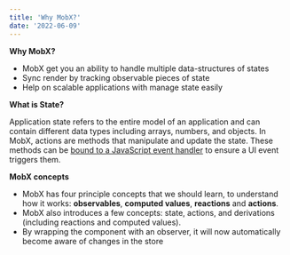 ```yaml
---
title: 'Why MobX?'
date: '2022-06-09'
---
```


**Why MobX?**

- MobX get you an ability to handle multiple data-structures of states
- Sync render by tracking  observable pieces of state
- Help on scalable applications with manage state easily

**What is State?**

Application state refers to the entire model of an application and can contain different data types including arrays, numbers, and objects. In MobX, actions are methods that manipulate and update the state. These methods can be [bound to a JavaScript event handler](https://blog.logrocket.com/how-to-dynamically-create-javascript-elements-with-event-handlers/) to ensure a UI event triggers them.

**MobX concepts**

- MobX has four principle concepts that we should learn, to understand how it works: **observables**, **computed values**, **reactions** and **actions**.
- MobX also introduces a few concepts: state, actions, and derivations (including reactions and computed values).
- By wrapping the component with an observer, it will now automatically become aware of changes in the store

